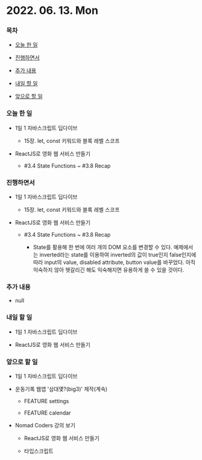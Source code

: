 # 2022. 06. 13. Mon

### 목차

- [오늘 한 일](#오늘-한-일)

- [진행하면서](#진행하면서)

- [추가 내용](#추가-내용)

- [내일 할 일](#내일-할-일)

- [앞으로 할 일](#앞으로-할-일)

### 오늘 한 일

- 1일 1 자바스크립트 딥다이브

  - 15장. let, const 키워드와 블록 레벨 스코프

- ReactJS로 영화 웹 서비스 만들기

  - #3.4 State Functions ~ #3.8 Recap

### 진행하면서

- 1일 1 자바스크립트 딥다이브

  - 15장. let, const 키워드와 블록 레벨 스코프

- ReactJS로 영화 웹 서비스 만들기

  - #3.4 State Functions ~ #3.8 Recap

    - State를 활용해 한 번에 여러 개의 DOM 요소를 변경할 수 있다. 예제에서는 inverted라는 state를 이용하여 inverted의 값이 true인지 false인지에 따라 input의 value, disabled attribute, button value를 바꾸었다. 아직 익숙하지 않아 헷갈리긴 해도 익숙해지면 유용하게 쓸 수 있을 것이다.

### 추가 내용

- null

### 내일 할 일

- 1일 1 자바스크립트 딥다이브

- ReactJS로 영화 웹 서비스 만들기

### 앞으로 할 일

- 1일 1 자바스크립트 딥다이브

- 운동기록 웹앱 '삼대몇?(big3)' 제작(계속)

  - FEATURE settings

  - FEATURE calendar

- Nomad Coders 강의 보기

  - ReactJS로 영화 웹 서비스 만들기

  - 타입스크립트

<br><br>
